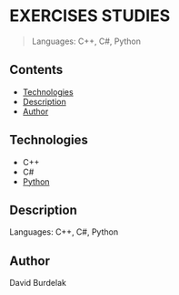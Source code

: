 # EXERCISES STUDIES

> Languages: C++, C#, Python

## Contents

- [Technologies](#technologies)
- [Description](#description)
- [Author](#author)

## Technologies

- C++
- C#
- [Python](https://github.com/davidburdelak/exercises-studies/tree/master/python)

## Description

Languages: C++, C#, Python

## Author

David Burdelak
